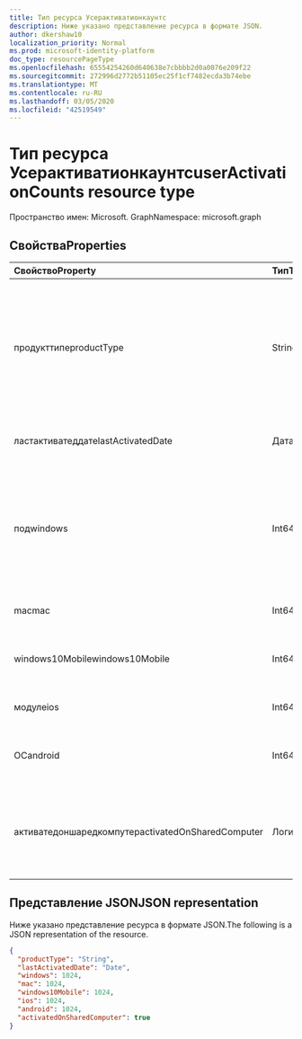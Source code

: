 ```yaml
---
title: Тип ресурса Усерактиватионкаунтс
description: Ниже указано представление ресурса в формате JSON.
author: dkershaw10
localization_priority: Normal
ms.prod: microsoft-identity-platform
doc_type: resourcePageType
ms.openlocfilehash: 65554254260d640638e7cbbbb2d0a0076e209f22
ms.sourcegitcommit: 272996d2772b51105ec25f1cf7482ecda3b74ebe
ms.translationtype: MT
ms.contentlocale: ru-RU
ms.lasthandoff: 03/05/2020
ms.locfileid: "42519549"
---
```

# <a name="useractivationcounts-resource-type"></a><span data-ttu-id="265dc-103">Тип ресурса Усерактиватионкаунтс</span><span class="sxs-lookup"><span data-stu-id="265dc-103">userActivationCounts resource type</span></span>

<span data-ttu-id="265dc-104">Пространство имен: Microsoft. Graph</span><span class="sxs-lookup"><span data-stu-id="265dc-104">Namespace: microsoft.graph</span></span>

## <a name="properties"></a><span data-ttu-id="265dc-105">Свойства</span><span class="sxs-lookup"><span data-stu-id="265dc-105">Properties</span></span>

| <span data-ttu-id="265dc-106">Свойство</span><span class="sxs-lookup"><span data-stu-id="265dc-106">Property</span></span>          | <span data-ttu-id="265dc-107">Тип</span><span class="sxs-lookup"><span data-stu-id="265dc-107">Type</span></span>   | <span data-ttu-id="265dc-108">Описание</span><span class="sxs-lookup"><span data-stu-id="265dc-108">Description</span></span>                              |
| :---------------- | :----- | ---------------------------------------- |
| <span data-ttu-id="265dc-109">продукттипе</span><span class="sxs-lookup"><span data-stu-id="265dc-109">productType</span></span>       | <span data-ttu-id="265dc-110">String</span><span class="sxs-lookup"><span data-stu-id="265dc-110">String</span></span> | <span data-ttu-id="265dc-111">Тип продукта, например "Office 365 профессиональный плюс", "клиент Project" или "Visio Pro для Office 365".</span><span class="sxs-lookup"><span data-stu-id="265dc-111">The product type, such as "Office 365 ProPlus", "Project Client", or "Visio Pro for Office 365".</span></span> |
| <span data-ttu-id="265dc-112">ластактиватеддате</span><span class="sxs-lookup"><span data-stu-id="265dc-112">lastActivatedDate</span></span> | <span data-ttu-id="265dc-113">Дата</span><span class="sxs-lookup"><span data-stu-id="265dc-113">Date</span></span>   | <span data-ttu-id="265dc-114">Дата последней активации.</span><span class="sxs-lookup"><span data-stu-id="265dc-114">The date of the latest activation.</span></span>       |
| <span data-ttu-id="265dc-115">под</span><span class="sxs-lookup"><span data-stu-id="265dc-115">windows</span></span>           | <span data-ttu-id="265dc-116">Int64</span><span class="sxs-lookup"><span data-stu-id="265dc-116">Int64</span></span>  | <span data-ttu-id="265dc-117">Счетчик активаций в Windows.</span><span class="sxs-lookup"><span data-stu-id="265dc-117">The activation count on Windows.</span></span> <span data-ttu-id="265dc-118">Это число включает все активации на любом компьютере с Windows.</span><span class="sxs-lookup"><span data-stu-id="265dc-118">This number includes every activation on any Windows computer.</span></span> |
| <span data-ttu-id="265dc-119">mac</span><span class="sxs-lookup"><span data-stu-id="265dc-119">mac</span></span>               | <span data-ttu-id="265dc-120">Int64</span><span class="sxs-lookup"><span data-stu-id="265dc-120">Int64</span></span>  | <span data-ttu-id="265dc-121">Число активаций в Mac OS.</span><span class="sxs-lookup"><span data-stu-id="265dc-121">The activation count on Mac OS.</span></span>          |
| <span data-ttu-id="265dc-122">windows10Mobile</span><span class="sxs-lookup"><span data-stu-id="265dc-122">windows10Mobile</span></span>   | <span data-ttu-id="265dc-123">Int64</span><span class="sxs-lookup"><span data-stu-id="265dc-123">Int64</span></span>  | <span data-ttu-id="265dc-124">Счетчик активаций для Windows 10 Mobile.</span><span class="sxs-lookup"><span data-stu-id="265dc-124">The activation count on Windows 10 mobile.</span></span> |
| <span data-ttu-id="265dc-125">модуле</span><span class="sxs-lookup"><span data-stu-id="265dc-125">ios</span></span>               | <span data-ttu-id="265dc-126">Int64</span><span class="sxs-lookup"><span data-stu-id="265dc-126">Int64</span></span>  | <span data-ttu-id="265dc-127">Счетчик активаций на iOS.</span><span class="sxs-lookup"><span data-stu-id="265dc-127">The activation count on iOS.</span></span>             |
| <span data-ttu-id="265dc-128">ОС</span><span class="sxs-lookup"><span data-stu-id="265dc-128">android</span></span>           | <span data-ttu-id="265dc-129">Int64</span><span class="sxs-lookup"><span data-stu-id="265dc-129">Int64</span></span>  | <span data-ttu-id="265dc-130">Счетчик активаций на устройстве с Android.</span><span class="sxs-lookup"><span data-stu-id="265dc-130">The activation count on an Android device.</span></span>  |
| <span data-ttu-id="265dc-131">активатедоншаредкомпутер</span><span class="sxs-lookup"><span data-stu-id="265dc-131">activatedOnSharedComputer</span></span>   | <span data-ttu-id="265dc-132">Логический</span><span class="sxs-lookup"><span data-stu-id="265dc-132">Boolean</span></span> | <span data-ttu-id="265dc-133">Имеет значение true, если пользователь использовал продукт на общедоступном компьютере.</span><span class="sxs-lookup"><span data-stu-id="265dc-133">True if the user used the product on a shared computer before.</span></span> |

## <a name="json-representation"></a><span data-ttu-id="265dc-134">Представление JSON</span><span class="sxs-lookup"><span data-stu-id="265dc-134">JSON representation</span></span>

<span data-ttu-id="265dc-135">Ниже указано представление ресурса в формате JSON.</span><span class="sxs-lookup"><span data-stu-id="265dc-135">The following is a JSON representation of the resource.</span></span>

<!-- {
  "blockType": "resource",
  "@odata.type": "microsoft.graph.userActivationCounts"
} -->

```json
{
  "productType": "String", 
  "lastActivatedDate": "Date", 
  "windows": 1024, 
  "mac": 1024, 
  "windows10Mobile": 1024, 
  "ios": 1024, 
  "android": 1024,
  "activatedOnSharedComputer": true 
}
```
